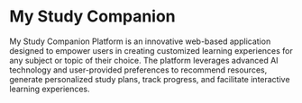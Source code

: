 # My Study Companion
My Study Companion Platform is an innovative web-based application designed to empower users in creating customized learning experiences for any subject or topic of their choice. The platform leverages advanced AI technology and user-provided preferences to recommend resources, generate personalized study plans, track progress, and facilitate interactive learning experiences.
